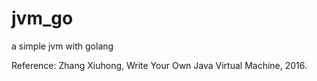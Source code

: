 # jvm_go
a simple jvm with golang

Reference: Zhang Xiuhong, Write Your Own Java Virtual Machine, 2016.  
